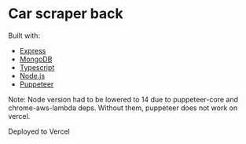 # Car scraper back

Built with:
- [Express](https://expressjs.com/)
- [MongoDB](https://www.mongodb.com/)
- [Typescript](https://www.typescriptlang.org/)
- [Node.js](https://nodejs.org/en/)
- [Puppeteer](https://pptr.dev/)

Note: Node version had to be lowered to 14 due to puppeteer-core and chrome-aws-lambda deps. Without them, puppeteer does not work on vercel.


Deployed to Vercel
